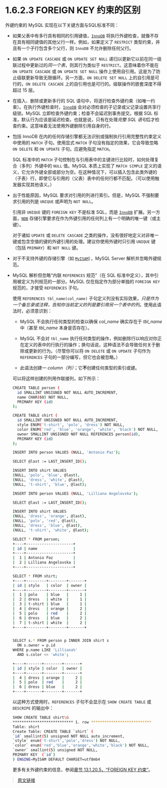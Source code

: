 # 1.6.2.3 FOREIGN KEY 约束的区别

外键约束的 MySQL 实现在以下关键方面与SQL标准不同：

- 如果父表中有多行具有相同的引用键值，[`InnoDB`](/15/innodb-storage-engine.html) 将执行外键检查，就像不存在具有相同键值的其他父行一样。例如，如果定义了 `RESTRICT` 类型约束，并且有一个子行包含多个父行，则 `InnoDB` 不允许删除任何父行。

- 如果 `ON UPDATE CASCADE` 或 `ON UPDATE SET NULL` 递归以更新它以前在同一级联过程中更新过的*同一个表*，则其行为类似于 `RESTRICT`。这意味着你不能在 `ON UPDATE CASCADE` 或 `ON UPDATE SET NULL` 操作上使用自引用。这是为了防止级联更新导致无限循环。另一方面，`ON DELETE SET NULL` 上的自引用是可行的，`ON DELETE CASCADE` 上的自引用也是可行的。级联操作的嵌套深度不得超过 15 层。

- 在插入、删除或更新多行的 SQL 语句中，将逐行检查外键约束（如唯一约束）。在执行外键检查时，[`InnoDB`](/15/innodb-storage-engine.html) 会对必须检查的子记录或父记录设置共享行级锁。MySQL 立即检查外键约束；检查不会延迟到事务提交。根据 SQL 标准，默认行为应该是延迟检查。也就是说，只有在处理*完整 SQL 语句*后才检查约束。这意味着无法使用外键删除引用自身的行。

- 包括 InnoDB 在内的任何存储引擎都无法识别或强制执行引用完整性约束定义中使用的 `MATCH` 子句。使用显式 `MATCH` 子句没有指定的效果，它会导致忽略 `ON DELETE` 和 `ON UPDATE` 子句。应避免指定 `MATCH`。

  SQL 标准中的 `MATCH` 子句控制在与引用表中的主键进行比较时，如何处理复合（多列）外键中的 `NULL` 值。MySQL 本质上实现了 `MATCH SIMPLE` 定义的语义，它允许外键全部或部分为空。在这种情况下，可以插入包含此类外键的（子表）行，即使它与引用的（父表）表中的任何行都不匹配。（可以使用触发器实现其他语义。）

- 出于性能原因，MySQL 要求对引用的列进行索引。但是，MySQL 不强制要求引用的列是 `UNIQUE` 或声明为 `NOT NULL`。

  引用非 `UNIQUE` 键的 `FOREIGN KEY` 不是标准 SQL，而是 [`InnoDB`](/15/innodb-storage-engine.html) 扩展。另一方面，[`NDB`](/23/mysql-cluster) 存储引擎要求在作为外键引用的任何列上有一个明确的唯一键（或主键）。

  对于诸如 `UPDATE` 或 `DELETE CASCADE` 之类的操作，没有很好地定义对非唯一键或包含空值的键的外键引用的处理。建议你使用外键时只引用 `UNIQUE` 键（包括 `PRIMARY`）和 `NOT NULL` 键。

- 对于不支持外键的存储引擎（如 [`MyISAM`](/16/16.2/myisam-storage-engine.html)），MySQL Server 解析并忽略外键规范。

- MySQL 解析但忽略“内联 `REFERENCES` 规范”（在 SQL 标准中定义），其中引用被定义为列规范的一部分。MySQL 仅在指定作为部分单独的 `FOREIGN KEY` 规范的，才接受 `REFERENCES` 子句。

  使用 `REFERENCES tbl_name(col_name)` 子句定义列没有实际效果，*只是作为一个备忘录或注释，告知你当前定义的列是要引用另一个表中的列*。使用此语法时，必须意识到：

  - MySQL 不会执行任何类型的检查以确保 *col_name* 确实存在于 *tbl_name* 中（甚至 *tbl_name* 本身是否存在）。

  - MySQL 不会对 `tbl_name` 执行任何类型的操作，例如删除行以响应对你正在定义的表中的行执行的操作；换句话说，这种语法不会导致任何关于删除或更新的行为。（尽管你可以将 `ON DELETE` 或 `ON UPDATE` 子句作为 `REFERENCES` 子句的一部分编写，但它也会被忽略。）

  - 此语法创建一 *column（列）*；它**不**创建任何类型的索引或键。

  可以将这样创建的列用作联接列，如下所示：

  ```bash
  CREATE TABLE person (
    id SMALLINT UNSIGNED NOT NULL AUTO_INCREMENT,
    name CHAR(60) NOT NULL,
    PRIMARY KEY (id)
  );

  CREATE TABLE shirt (
    id SMALLINT UNSIGNED NOT NULL AUTO_INCREMENT,
    style ENUM('t-shirt', 'polo', 'dress') NOT NULL,
    color ENUM('red', 'blue', 'orange', 'white', 'black') NOT NULL,
    owner SMALLINT UNSIGNED NOT NULL REFERENCES person(id),
    PRIMARY KEY (id)
  );

  INSERT INTO person VALUES (NULL, 'Antonio Paz');

  SELECT @last := LAST_INSERT_ID();

  INSERT INTO shirt VALUES
  (NULL, 'polo', 'blue', @last),
  (NULL, 'dress', 'white', @last),
  (NULL, 't-shirt', 'blue', @last);

  INSERT INTO person VALUES (NULL, 'Lilliana Angelovska');

  SELECT @last := LAST_INSERT_ID();

  INSERT INTO shirt VALUES
  (NULL, 'dress', 'orange', @last),
  (NULL, 'polo', 'red', @last),
  (NULL, 'dress', 'blue', @last),
  (NULL, 't-shirt', 'white', @last);

  SELECT * FROM person;
  +----+---------------------+
  | id | name                |
  +----+---------------------+
  |  1 | Antonio Paz         |
  |  2 | Lilliana Angelovska |
  +----+---------------------+

  SELECT * FROM shirt;
  +----+---------+--------+-------+
  | id | style   | color  | owner |
  +----+---------+--------+-------+
  |  1 | polo    | blue   |     1 |
  |  2 | dress   | white  |     1 |
  |  3 | t-shirt | blue   |     1 |
  |  4 | dress   | orange |     2 |
  |  5 | polo    | red    |     2 |
  |  6 | dress   | blue   |     2 |
  |  7 | t-shirt | white  |     2 |
  +----+---------+--------+-------+


  SELECT s.* FROM person p INNER JOIN shirt s
    ON s.owner = p.id
  WHERE p.name LIKE 'Lilliana%'
    AND s.color <> 'white';

  +----+-------+--------+-------+
  | id | style | color  | owner |
  +----+-------+--------+-------+
  |  4 | dress | orange |     2 |
  |  5 | polo  | red    |     2 |
  |  6 | dress | blue   |     2 |
  +----+-------+--------+-------+
  ```

  以这种方式使用时，`REFERENCES` 子句不会显示在 `SHOW CREATE TABLE` 或 `DESCRIPE` 的输出中：

  ```bash
  SHOW CREATE TABLE shirt\G
  *************************** 1. row ***************************
  Table: shirt
  Create Table: CREATE TABLE `shirt` (
  `id` smallint(5) unsigned NOT NULL auto_increment,
  `style` enum('t-shirt','polo','dress') NOT NULL,
  `color` enum('red','blue','orange','white','black') NOT NULL,
  `owner` smallint(5) unsigned NOT NULL,
  PRIMARY KEY  (`id`)
  ) ENGINE=MyISAM DEFAULT CHARSET=utf8mb4
  ```

  更多有关外键约束的信息，参阅[章节 13.1.20.5，“FOREIGN KEY 约束”](/13/13.1/13.1.20/13.1.20.5/create-table-foreign-keys.html)。

> [原文链接](https://dev.mysql.com/doc/refman/8.0/en/ansi-diff-foreign-keys.html)

